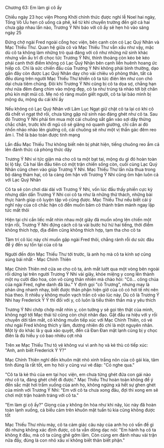 




Chương 63: Em làm gì cô ấy

Chiều ngày 23 học viện Phong Khởi chính thức được nghỉ lễ Noel hai ngày, Tống Vô Ưu hẹn cô uống cà phê, kể từ khi chuyển trường đến giờ cả hai chưa gặp nhau lần nào, Trương Ý Nhi báo với cô ấy sẽ hẹn hò vào sáng ngày 25

Đứng chờ ngài Fred ngoài cổng học viện, bên cạnh còn có Lạc Quý Nhân và Mạc Thiếu Thư. Quan hệ giữa cô và Mạc Thiếu Thư vẫn xấu như vậy, mặc dù cô ta không làm những trò quá đáng với cô như những nữ sinh khác nhưng vẫn ấu trĩ đi chọc tức Trương Ý Nhi, thỉnh thoảng còn kéo bè kéo phái canh thời điểm không có Lạc Quý Nhân bên cạnh liền huênh hoang ức hiếp cô. Chỉ là sức chiến đấu của Trương Ý Nhi không phải bình thường, dạo gần đây còn được Lạc Quý Nhân dạy cho vài chiêu võ phòng thân, tất cả đều dùng trên người Mạc Thiếu Thư khiến cô ta tức điên lên như con chó dại chưa tiêm chủng. Đôi khi Trương Ý Nhi cũng bị cô ta dọa sợ, chẳng hạn như nửa đêm đang chìm vào mộng đẹp, cô ta như trúng tà nhào tới bịt chăn phủ kín mặt mũi cô. Mẹ nó rõ ràng muốn giết người, cô ta lại bảo mình bị mộng du, mộng du cái khỉ ấy

Nếu không có Lạc Quý Nhân với Lâm Lục Ngạt giữ chặt cô ta lại có khi cô đã chết vì ngạt thở rồi, chưa từng gặp nữ sinh nào đáng ghét như cô ta. Sau đó Trương Ý Nhi phải tìm mua một cái chuông sắt gắn vào sợi dây thừng chắc chắn, trước khi đi ngủ cô sẽ giăng nó quanh giường, chỉ cần ai đó nhốn nháo nhào lên giường cô, cái chuông sẽ như một vị thần gác đêm reo ầm ỉ. Thế là bảo toàn được tính mạng


Lần đầu Mạc Thiếu Thư không biết nên bị phát hiện, tiếng chuông reo ầm cả lên đánh thức cả phòng thức dậy

Trương Ý Nhi vì tức giận mà cho cô ta một bạt tai, mộng du gì đó hoàn toàn bị lộ tẩy. Cả hai lần đầu tiên có một trận chiến sống còn, cuối cùng Lạc Quý Nhân cũng chen vào giúp Trương Ý Nhi. Mạc Thiếu Thư lần nữa thua trong bộ dáng thảm hại, cô ta càng ôm hận với Trương Ý Nhi cũng ôm hận luôn cả với Lạc Quý Nhân

Cô ta sẽ còn chơi dài dài với Trương Ý Nhi, vốn lúc đầu thấy phiền cực kỳ nhưng dần dần Trương Ý Nhi coi cô ta như là những thử thách, những bài thực hành giúp cô luyện tập võ cũng được. Mạc Thiếu Thư nếu biết cái ý nghĩ này của cô chắc hận cô đến muốn băm cô thành trăm mảnh ngay lập tức mất thôi

Hiện tại chỉ cần liếc mắt nhìn nhau một giây đã muốn xông lên chiến một trận rồi, Trương Ý Nhi đứng cách cô ta vài bước hừ hừ hai tiếng, thời điểm không thích hợp, địa điểm cũng không thích hợp, tạm tha cho cô ta

Tâm trí cô lúc này chỉ muốn gặp ngài Fred thôi, chẳng rảnh rỗi dư sức đâu để ý đến sự tồn tại của cô ta


Người đến đón Mạc Thiếu Thư tới trước, là anh họ mà cô ta kính sợ cũng sùng bái nhất - Mạc Chính Thiên

Mạc Chính Thiên mở cửa xe cho cô ta, ánh mắt lướt qua một vòng bên ngoài rồi dừng lại trên người Trương Ý Nhi vài giây, khóe miệng y cong lên thành một nụ cười đào hoa, còn vô cùng thản nhiên mà chào hỏi: "Cô... công chúa của ngài Fred, nghe danh đã lâu." Y định gọi "cô Trương", nhưng may là phản ứng nhanh nhạy, biết được thân phận hiện giờ của cô có hơi tế nhị nên hùa theo. Ít nhiều y không muốn vạch trần cô vào lúc này. Dù cô là Trương Ý Nhi hay Frederick Ý Ý thì đối với y, cô luôn là tiểu thiên thần mà y yêu thích

Trương Ý Nhi chớp chớp mắt nhìn y, còn tưởng y sẽ gọi tên thật của mình, không ngờ tới Mạc thái tử cũng còn chút nhân đạo. Gật đầu ra hiệu với y rồi chuyển dời tầm mắt, cô không muốn tiếp xúc với Mạc Chính Thiên, có vẻ như ngài Fred không thích y lắm, đương nhiên đó chỉ là một nguyên nhân. Một lý do khác là y quá xảo quyệt, đến cả Đan Đan mặt lạnh cũng bị y chọc điên là đủ hiểu y có bao nhiêu cợt nhả

Trên xe Mạc Thiếu Thư tỏ vẻ không vui vì anh họ và kẻ thù có tiếp xúc: "Anh, anh biết Frederick Ý Ý?"

Mạc Chính Thiên nghĩ đến khuôn mặt nhỏ xinh trắng nõn của cô gái kia, tâm tình đúng là rất tốt, em họ hỏi y cũng vui vẻ đáp: "Có nghe qua."

"Cô ta là kẻ thù của em tại học viện, em chưa từng ghét đứa con gái nào như cô ta, đáng ghét chết đi được." Mạc Thiếu Thư hoàn toàn không để ý đến sắc mặt hơi trầm xuống của anh họ, không ngừng xả hết sự ghen ghét của mình với Trương Ý Nhi: "Em với cô ta chưa xong đâu, đợi thi xong em sẽ chơi một trận hoành tráng với cô ta."

"Em làm gì cô ấy?" Giọng của y không ôn hòa như khi nãy, lúc này đã hoàn toàn lạnh xuống, cả biểu cảm trên khuôn mặt tuấn tú kia cũng không được tốt

Mạc Thiếu Thư nhíu mày, cô ta cảm giác câu này của anh họ có vấn đề gì đó nhưng không xác định được, cô ta vẫn dõng dạc nói: "Em hành hạ cô ta không ít đâu, mà cô ta cũng ghê gớm lắm. Còn cùng em đánh nhau vài trận nữa đấy, đúng là con nhỏ xấu xí không biết thân biết phận."




